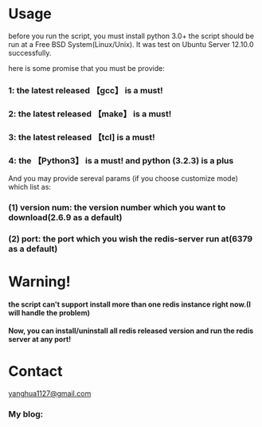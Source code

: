 <h1>Usage</h1>

before you run the script, you must install python 3.0+
the script should be run at a Free BSD System(Linux/Unix). It was test on Ubuntu Server 12.10.0 successfully.

here is some promise that you must be provide:
<h3>1: the latest released 【gcc】 is a must!</h3>
<h3>2: the latest released 【make】 is a must!</h3>
<h3>3: the latest released 【tcl] is a must!</h3>
<h3>4: the 【Python3】 is a must! and python (3.2.3) is a plus</h3>

And you may provide sereval params (if you choose customize mode) which list as:
<h3>(1) version num: the version number which you want to download(2.6.9 as a default)</h3>
<h3>(2) port: the port which you wish the redis-server run at(6379 as a default)</h3>

<h1>Warning!</h1>

<h4>the script can't support install more than one redis instance right now.(I will handle the problem)</h4>

<h4>Now, you can install/uninstall all redis released version and run the redis server at any port!</h4>

<h1>Contact</h1>
<a href="mailto:yanghua1127@gmail.com">yanghua1127@gmail.com</a>
<h3>My blog:</h3><a href="http://blog.csdn.net/yanghua_kobe"></a>